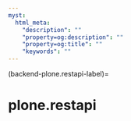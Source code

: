 ```yaml
---
myst:
  html_meta:
    "description": ""
    "property=og:description": ""
    "property=og:title": ""
    "keywords": ""
---
```


(backend-plone.restapi-label)=

# plone.restapi

